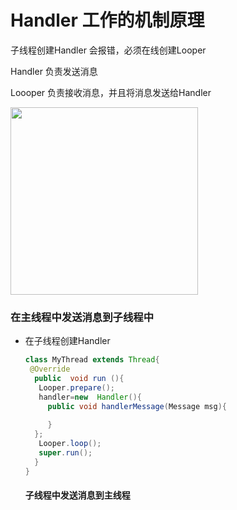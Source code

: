 # Handler 工作的机制原理

子线程创建Handler 会报错，必须在线创建Looper



Handler 负责发送消息

Loooper 负责接收消息，并且将消息发送给Handler

<img src="https://haungxunlei.gitee.io/learn-docs/images/Handler机制.bmp" width="300" hegiht="320" align=center />



### 在主线程中发送消息到子线程中

- 在子线程创建Handler

  ```java
  class MyThread extends Thread{
   @Override
    public  void run (){
     Looper.prepare();
     handler=new  Handler(){
       public void handlerMessage(Message msg){
       
       }
    };
     Looper.loop();
     super.run();
    }
  }
  ```

  #### 子线程中发送消息到主线程
  
  
